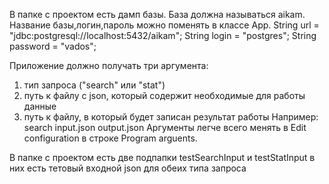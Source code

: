 В папке с проектом есть дамп базы. База должна называться aikam.
Название базы,логин,пароль можно поменять в классе App.
String url = "jdbc:postgresql://localhost:5432/aikam";
 String login = "postgres";
 String password = "vados";
 
 Приложение должно получать три аргумента:
 1) тип запроса ("search" или "stat")
 2) путь к файлу с json, который содержит необходимые для работы данные
 3) путь к файлу, в который будет записан результат работы
 Например: search input.json output.json
 Аргументы легче всего менять в Edit configuration в строке Program arguents.
 
 В папке с проектом есть две подпапки testSearchInput и testStatInput в них есть тетовый входной 
 json для обеих типа запроса
 
